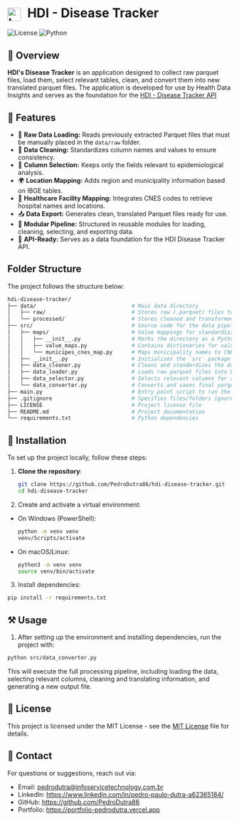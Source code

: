 # <img src="https://i.imgur.com/gl5r9LJ.png" alt="Logo" width="30" style="margin-right: 8px; vertical-align: middle;"/> HDI - Disease Tracker 

![License](https://img.shields.io/badge/license-Apache%202.0-blue)
![Python](https://img.shields.io/badge/Python-3.10%2B-blue)

## 📌 Overview  
**HDI's Disease Tracker** is an application designed to collect raw parquet files, load them, select relevant tables, clean, and convert them into new translated parquet files. The application is developed for use by Health Data Insights and serves as the foundation for the [HDI - Disease Tracker API](https://github.com/PedroDutra86/hdi-disease-tracker-api)

## 🚀 Features  
- 📁 **Raw Data Loading:** Reads previously extracted Parquet files that must be manually placed in the `data/raw` folder.
- 🧼 **Data Cleaning:** Standardizes column names and values to ensure consistency.
- 🔎 **Column Selection:** Keeps only the fields relevant to epidemiological analysis.
- 🌍 **Location Mapping:** Adds region and municipality information based on IBGE tables.
- 🏥 **Healthcare Facility Mapping:** Integrates CNES codes to retrieve hospital names and locations.
- 📤 **Data Export:** Generates clean, translated Parquet files ready for use.
- 🔄 **Modular Pipeline:** Structured in reusable modules for loading, cleaning, selecting, and exporting data.
- 🧪 **API-Ready:** Serves as a data foundation for the HDI Disease Tracker API.

## Folder Structure

The project follows the structure below:

```bash
hdi-disease-tracker/
├── data/                              # Main data directory
│   ├── raw/                           # Stores raw (.parquet) files to be processed
│   └── processed/                     # Stores cleaned and transformed files
├── src/                               # Source code for the data pipeline
│   ├── maps/                          # Value mappings for standardization
│   │   ├── __init__.py                # Marks the directory as a Python package
│   │   ├── value_maps.py              # Contains dictionaries for value normalization
│   │   └── municipes_cnes_map.py      # Maps municipality names to CNES codes
│   ├── __init__.py                    # Initializes the `src` package
│   ├── data_cleaner.py                # Cleans and standardizes the dataset
│   ├── data_loader.py                 # Loads raw parquet files into DataFrames
│   ├── data_selector.py               # Selects relevant columns for analysis
│   └── data_converter.py              # Converts and saves final parquet output
├── main.py                            # Entry point script to run the pipeline
├── .gitignore                         # Specifies files/folders ignored by Git
├── LICENSE                            # Project license file
├── README.md                          # Project documentation
└── requirements.txt                   # Python dependencies
```

## 🚀 Installation
To set up the project locally, follow these steps:

1. **Clone the repository**:
   ```bash
   git clone https://github.com/PedroDutra86/hdi-disease-tracker.git
   cd hdi-disease-tracker

2. Create and activate a virtual environment:
- On Windows (PowerShell):
  ```bash
  python -m venv venv
  venv/Scripts/activate
- On macOS/Linux:
  ```bash
  python3 -m venv venv
  source venv/bin/activate

3. Install dependencies:
  ```bash
  pip install -r requirements.txt
  ```

## ⚒️ Usage

1. After setting up the environment and installing dependencies, run the project with:
  ```bash
  python src/data_converter.py
  ```

This will execute the full processing pipeline, including loading the data, selecting relevant columns, cleaning and translating information, and generating a new output file.

## 📜 License

This project is licensed under the MIT License - see the [MIT License](./LICENSE) file for details.

## 📩 Contact

For questions or suggestions, reach out via:
- Email: pedrodutra@infoservicetechnology.com.br
- LinkedIn: https://www.linkedin.com/in/pedro-paulo-dutra-a62365184/
- GitHub: https://github.com/PedroDutra86
- Portfolio: https://portfolio-pedrodutra.vercel.app